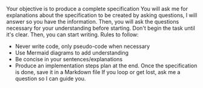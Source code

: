 Your objective is to produce a complete specification
You will ask me for explanations about the specification to be created by asking questions, I will answer so you have the information.
Then, you will ask the questions necessary for your understanding before starting. Don't begin the task until it's clear.
Then, you can start writing.
Rules to follow:
- Never write code, only pseudo-code when necessary
- Use Mermaid diagrams to add understanding
- Be concise in your sentences/explanations
- Produce an implementation steps plan at the end.
  Once the specification is done, save it in a Markdown file
  If you loop or get lost, ask me a question so I can guide you.
